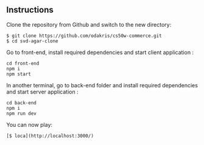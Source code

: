 ## Instructions

Clone the repository from Github and switch to the new directory:

```
$ git clone https://github.com/odakris/cs50w-commerce.git
$ cd svd-agar-clone
```

Go to front-end, install required dependencies and start client application :

```
cd front-end
npm i
npm start
```

In another terminal, go to back-end folder and install required dependencies and start server application :

```
cd back-end
npm i
npm run dev
```

You can now play:

```
[$ loca](http://localhost:3000/)
```
